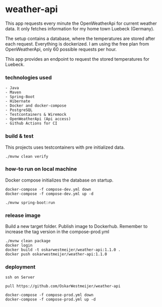 # weather-api

This app requests every minute the OpenWeatherApi for current weather data. It only fetches information for my home town
Luebeck (Germany).

The setup contains a database, where the temperatures are stored after each request. Everything is dockerized. I am
using the free plan from OpenWeatherApi, only 60 possible requests per hour.

This app provides an endpoint to request the stored temperatures for Luebeck.

### technologies used

```
- Java
- Maven
- Spring-Boot
- Hibernate
- Docker and docker-compose
- PostgreSQL
- Testcontainers & Wiremock
- OpenWeatherApi (Api access)
- Github Actions for CI
```

### build & test

This projects uses testcontainers with pre initialized data.

```
./mvnw clean verify
```

### how-to run on local machine

Docker compose initializes the database on startup.

```
docker-compose -f compose-dev.yml down
docker-compose -f compose-dev.yml up -d

./mvnw spring-boot:run

```

### release image

Build a new target folder. Publish image to Dockerhub. Remember to increase the tag version in the compose-prod.yml

```
./mvnw clean package
docker login
docker build -t oskarwestmeijer/weather-api:1.1.0 .
docker push oskarwestmeijer/weather-api:1.1.0
```

### deployment

```
ssh on Server

pull https://github.com/OskarWestmeijer/weather-api

docker-compose -f compose-prod.yml down
docker-compose -f compose-prod.yml up -d
```